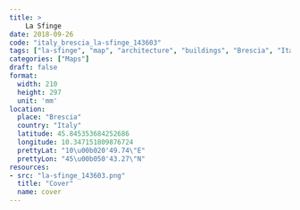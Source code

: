 ```yaml
---
title: > 
    La Sfinge
date: 2018-09-26
code: "italy_brescia_la-sfinge_143603"
tags: ["la-sfinge", "map", "architecture", "buildings", "Brescia", "Italy"]
categories: ["Maps"]
draft: false
format:
  width: 210
  height: 297
  unit: 'mm'
location:
  place: "Brescia"
  country: "Italy"
  latitude: 45.845353684252686
  longitude: 10.347151809876724
  prettyLat: "10\u00b020'49.74\"E"
  prettyLon: "45\u00b050'43.27\"N"
resources:
- src: "la-sfinge_143603.png"
  title: "Cover"
  name: cover
---
```

